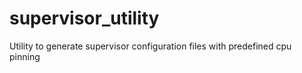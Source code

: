 # supervisor_utility
Utility to generate supervisor configuration files with predefined cpu pinning

